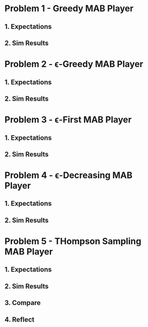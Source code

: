 # Problem 1 - Greedy MAB Player

## 1. Expectations 

## 2. Sim Results

# Problem 2 - ϵ-Greedy MAB Player

## 1. Expectations 

## 2. Sim Results

# Problem 3 - ϵ-First MAB Player

## 1. Expectations 

## 2. Sim Results

# Problem 4 - ϵ-Decreasing MAB Player

## 1. Expectations 

## 2. Sim Results

# Problem 5 - THompson Sampling MAB Player

## 1. Expectations 

## 2. Sim Results

## 3. Compare

## 4. Reflect


